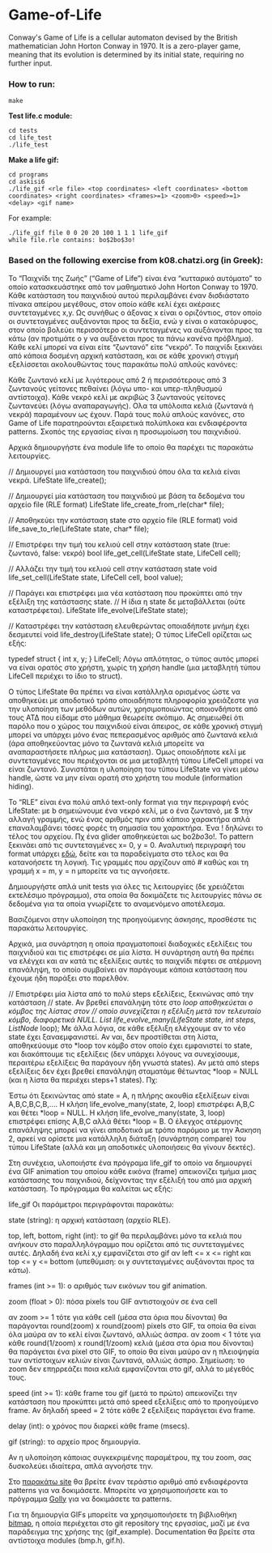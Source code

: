 # Game-of-Life
Conway's Game of Life is a cellular automaton devised by the British mathematician John Horton Conway in 1970. It is a zero-player game, meaning that its evolution is determined by its initial state, requiring no further input.

### How to run:

```
make
```

__Test life.c module:__

```
cd tests
cd life_test
./life_test
```

__Make a life gif:__

```
cd programs
cd askisi6
./life_gif <rle file> <top coordinates> <left coordinates> <bottom coordinates> <right coordinates> <frames>=1> <zoom>0> <speed>=1> <delay> <gif name>
```

For example: 
```
./life_gif file 0 0 20 20 100 1 1 1 life_gif
while file.rle contains: bo$2bo$3o!
```

### Based on the following exercise from k08.chatzi.org (in Greek):

Το “Παιχνίδι της Ζωής” (“Game of Life”) είναι ένα “κυτταρικό αυτόματο” το οποίο κατασκευάστηκε από τον μαθηματικό John Horton Conway το 1970. Κάθε κατάσταση του παιχνιδιού αυτού περιλαμβάνει έναν δισδιάστατο πίνακα απείρου μεγέθους, στον οποίο κάθε κελί έχει ακέραιες συντεταγμένες x,y. Ως συνήθως ο άξονας x είναι ο οριζόντιος, στον οποίο οι συντεταγμένες αυξάνονται προς τα δεξία, ενώ y είναι ο κατακόρυφος, στον οποίο βολεύει περισσότερο οι συντεταγμένες να αυξάνονται προς τα κάτω (αν προτιμάτε ο y να αυξάνεται προς τα πάνω κανένα πρόβλημα). Κάθε κελί μπορεί να είναι είτε “ζωντανό” είτε “νεκρό”. Το παιχνίδι ξεκινάει από κάποια δοσμένη αρχική κατάσταση, και σε κάθε χρονική στιγμή εξελίσσεται ακολουθώντας τους παρακάτω πολύ απλούς κανόνες:

Κάθε ζωντανό κελί με λιγότερους από 2 ή περισσότερους από 3 ζωντανούς γείτονες πεθαίνει (λόγω υπο- και υπερ-πληθυσμού αντίστοιχα).
Κάθε νεκρό κελί με ακριβώς 3 ζωντανούς γείτονες ζωντανεύει (λόγω αναπαραγωγής).
Ολα τα υπόλοιπα κελιά (ζωντανά ή νεκρά) παραμένουν ως έχουν.
Παρά τους πολύ απλούς κανόνες, στο Game of Life παρατηρούνται εξαιρετικά πολύπλοκα και ενδιαφέροντα patterns. Σκοπός της εργασίας είναι η προσωμοίωση του παιχνιδιού.

Αρχικά δημιουργήστε ένα module life το οποίο θα παρέχει τις παρακάτω λειτουργίες.

// Δημιουργεί μια κατάσταση του παιχνιδιού όπου όλα τα κελιά είναι νεκρά.
LifeState life_create();

// Δημιουργεί μία κατάσταση του παιχνιδιού με βάση τα δεδομένα του αρχείο file (RLE format)
LifeState life_create_from_rle(char* file);

// Αποθηκεύει την κατάσταση state στο αρχείο file (RLE format)
void life_save_to_rle(LifeState state, char* file);

// Επιστρέφει την τιμή του κελιού cell στην κατάσταση state (true: ζωντανό, false: νεκρό)
bool life_get_cell(LifeState state, LifeCell cell);

// Αλλάζει την τιμή του κελιού cell στην κατάσταση state
void life_set_cell(LifeState state, LifeCell cell, bool value);

// Παράγει και επιστρέφει μια νέα κατάσταση που προκύπτει από την εξέλιξη της κατάστασης state.
// Η ίδια η state δε μεταβάλλεται (ούτε καταστρέφεται).
LifeState life_evolve(LifeState state);

// Καταστρέφει την κατάσταση ελευθερώντας οποιαδήποτε μνήμη έχει δεσμευτεί
void life_destroy(LifeState state);
Ο τύπος LifeCell ορίζεται ως εξής:

typedef struct {
	int x, y;
} LifeCell;
Λόγω απλότητας, ο τύπος αυτός μπορεί να είναι ορατός στο χρήστη, χωρίς τη χρήση handle (μια μεταβλητή τύπου LifeCell περιέχει το ίδιο το struct).

Ο τύπος LifeState θα πρέπει να είναι κατάλληλα ορισμένος ώστε να αποθηκεύει με αποδοτικό τρόπο οποιαδήποτε πληροφορία χρειάζεστε για την υλοποίηση των μεθόδων αυτών, χρησιμοποιώντας οποιονδήποτε από τους ΑΤΔ που είδαμε στο μάθημα θεωρείτε σκόπιμο. Ας σημειωθεί ότι παρόλο που ο χώρος του παιχνιδιού είναι άπειρος, σε κάθε χρονική στιγμή μπορεί να υπάρχει μόνο ένας πεπερασμένος αριθμός από ζωντανά κελιά (άρα αποθηκεύοντας μόνο τα ζωντανά κελιά μπορείτε να αναπαραστήσετε πλήρως μια κατάσταση). Όμως οποιοδήποτε κελί με συντεταγμένες που περιέχονται σε μια μεταβλητή τύπου LifeCell μπορεί να είναι ζωντανό. Συνιστάται η υλοποίηση του τύπου LifeState να γίνει μέσω handle, ώστε να μην είναι ορατή στο χρήστη του module (information hiding).

Το “RLE” είναι ένα πολύ απλό text-only format για την περιγραφή ενός LifeState: με b σημειώνουμε ένα νεκρό κελί, με o ένα ζωντανό, με $ την αλλαγή γραμμής, ενώ ένας αριθμός πριν από κάποιο χαρακτήρα απλά επαναλαμβάνει τόσες φορές τη σημασία του χαρακτήρα. Ένα ! δηλώνει το τέλος του αρχείου. Πχ ένα glider αποθηκεύεται ως bo$2bo$3o!. Το pattern ξεκινάει από τις συντεταγμένες x= 0, y = 0. Αναλυτική περιγραφή του format υπάρχει [εδώ](https://www.conwaylife.com/wiki/Run_Length_Encoded), δείτε και τα παραδείγματα στο τέλος και θα κατανοήσετε τη λογική. Τις γραμμές που αρχίζουν από # καθώς και τη γραμμή x = m, y = n μπορείτε να τις αγνοήσετε.

Δημιουργήστε απλά unit tests για όλες τις λειτουργίες (δε χρειάζεται εκτελέσιμο πρόγραμμα), στα οποία θα δοκιμάζετε τις λειτουργίες πάνω σε δεδομένα για τα οποία γνωρίζετε το αναμενόμενο αποτέλεσμα.

Βασιζόμενοι στην υλοποίηση της προηγούμενης άσκησης, προσθέστε τις παρακάτω λειτουργίες.

Αρχικά, μια συνάρτηση η οποία πραγματοποιεί διαδοχικές εξελίξεις του παιχνιδιού και τις επιστρέφει σε μία λίστα. Η συνάρτηση αυτή θα πρέπει να ελέγχει και αν κατά τις εξελίξεις αυτές το παιχνίδι πέφτει σε ατέρμονη επανάληψη, το οποίο συμβαίνει αν παράγουμε κάποια κατάσταση που έχουμε ήδη παράξει στο παρελθόν.

// Επιστρέφει μία λίστα από το πολύ steps εξελίξεις, ξεκινώνας από την κατάσταση
// state. Αν βρεθεί επανάληψη τότε στο *loop αποθηκεύεται ο κόμβος της λίστας στον
// οποίο συνεχίζεται η εξέλιξη μετά τον τελευταίο κόμβο, διαφορετικά NULL.
List life_evolve_many(LifeState state, int steps, ListNode* loop);
Με άλλα λόγια, σε κάθε εξέλιξη ελέγχουμε αν το νέο state έχει ξαναεμφανιστεί. Αν ναι, δεν προστίθεται στη λίστα, αποθηκεύουμε στο *loop τον κόμβο στον οποίο έχει εμφανιστεί το state, και διακόπτουμε τις εξελίξεις (δεν υπάρχει λόγους να συνεχίσουμε, περαιτέρω εξελίξεις θα παράγουν ήδη γνωστά states). Αν μετά από steps εξελίξεις δεν έχει βρεθεί επανάληψη σταματάμε θέτωντας *loop = NULL (και η λίστα θα περιέχει steps+1 states). Πχ:

Έστω ότι ξεκινώντας από state = Α, η πλήρης ακουθία εξελίξεων είναι A,B,C,B,C,B,....
Η κλήση life_evolve_many(state, 2, loop) επιστρέφει A,B,C και θέτει *loop = NULL.
Η κλήση life_evolve_many(state, 3, loop) επιστρέφει επίσης A,B,C αλλά θέτει *loop = Β.
Ο έλεγχος ατέρμονης επανάληψης μπορεί να γίνει αποδοτικά με τρόπο παρόμοιο με την Άσκηση 2, αρκεί να ορίσετε μια κατάλληλη διάταξη (συνάρτηση compare) του τύπου LifeState (αλλά και μη αποδοτικές υλοποιήσεις θα γίνουν δεκτές).

Στη συνέχεια, υλοποιήστε ένα πρόγραμα life_gif το οποίο να δημιουργεί ένα GIF animation του οποίου κάθε εικόνα (frame) απεικονίζει τμήμα μιας κατάστασης του παιχνιδιού, δείχνοντας την εξέλιξή του από μια αρχική κατάσταση. Το πρόγραμμα θα καλείται ως εξής:

life_gif <state> <top> <left> <bottom> <right> <frames> <zoom> <speed> <delay> <gif>
Οι παράμετροι περιγράφονται παρακάτω:

state (string): η αρχική κατάσταση (αρχείο RLE).

top, left, bottom, right (int): το gif θα περιλαμβάνει μόνο τα κελιά που ανήκουν στο παραλληλόγραμμο που ορίζεται από τις συντεταγμένες αυτές. Δηλαδή ένα κελί x,y εμφανίζεται στο gif αν left <= x <= right και top <= y <= bottom (υπεθύμιση: οι y συντεταγμένες αυξάνονται προς τα κάτω).

frames (int >= 1): ο αριθμός των εικόνων του gif animation.

zoom (float > 0): πόσα pixels του GIF αντιστοιχούν σε ένα cell

αν zoom >= 1 τότε για κάθε cell (μέσα στα όρια που δίνονται) θα παράγονται round(zoom) x round(zoom) pixels στο GIF, τα οποία θα είναι όλα μαύρα αν το κελί είναι ζωντανό, αλλιώς άσπρα.
αν zoom < 1 τότε για κάθε round(1/zoom) x round(1/zoom) κελιά (μέσα στα όρια που δίνονται) θα παράγεται ένα pixel στο GIF, το οποίο θα είναι μαύρο αν η πλειοψηφία των αντίστοιχων κελιών είναι ζωντανά, αλλιώς άσπρο.
Σημείωση: το zoom δεν επηρρεάζει ποια κελιά εμφανίζονται στο gif, αλλά το μέγεθός τους.

speed (int >= 1): κάθε frame του gif (μετά το πρώτο) απεικονίζει την κατάσταση που προκύπτει μετά από speed εξελίξεις από το προηγούμενο frame. Αν δηλαδή speed = 2 τότε κάθε 2 εξελίξεις παράγεται ένα frame.

delay (int): ο χρόνος που διαρκεί κάθε frame (msecs).

gif (string): το αρχείο προς δημιουργία.

Αν η υλοποίηση κάποιας συγκεκριμένης παραμέτρου, πχ του zoom, σας δυσκολεύει ιδιαίτερα, απλά αγνοήστε την.

Στο [παρακάτω site](https://www.conwaylife.com/wiki/Main_Page) θα βρείτε έναν τεράστιο αριθμό από ενδιαφέροντα patterns για να δοκιμάσετε. Μπορείτε να χρησιμοποιήσετε και το πρόγραμμα [Golly](http://golly.sourceforge.net/) για να δοκιμάσετε τα patterns.

Για τη δημιουργία GIFs μπορείτε να χρησιμοποιήσετε τη βιβλιοθήκη [bitmap](https://github.com/wernsey/bitmap), η οποία περιέχεται στο git repository της εργασίας, μαζί με ένα παράδειγμα της χρήσης της (gif_example). Documentation θα βρείτε στα αντίστοιχα modules (bmp.h, gif.h).
